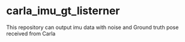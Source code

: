 # carla_imu_gt_listerner
This repository can output imu data with noise and Ground truth pose received from Carla
